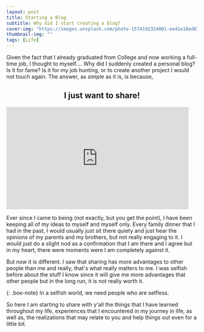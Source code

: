 ```yaml
---
layout: post
title: Starting a Blog
subtitle: Why did I start creating a blog?
cover-img: "https://images.unsplash.com/photo-1574192324001-ee41e18ed679?ixlib=rb-1.2.1&ixid=MnwxMjA3fDB8MHxwaG90by1wYWdlfHx8fGVufDB8fHx8&auto=format&fit=crop&w=1470&q=80"
thumbnail-img: ""
tags: [Life]
---
```


Given the fact that I already graduated from College and now working a full-time job, I thought to myself.... Why did I suddenly created a personal blog? Is it for fame? Is it for my job hunting, or to create another project I would not touch again. The answer, as simple as it is, is because,

<center><h2>I just want to share!</h2></center>

<iframe src="https://giphy.com/embed/LqJALOD5Nqefb0JVQj" width="480" height="270" frameBorder="0" class="giphy-embed" allowFullScreen></iframe>

Ever since I came to being (not exactly, but you get the point), I have been keeping all of my ideas to myself and myself only. Every family dinner that I had in the past, I would usually just sit there quiety and just hear the opinions of my parents and my brothers, but not really engaging to it. I would just do a slight nod as a confirmation that I am there and I agree but in my heart, there were moments were I am completely against it.

But now it is different. I saw that sharing has more advantages to other people than me and really, that's what really matters to me. I was selfish before about the stuff I know since it will give me more advantages that other people but in the long run, it is not really worth it.

{: .box-note}
In a selfish world, we need people who are selfless.

So here I am starting to share with y'all the things that I have learned throughout my life, experiences that I encountered in my journey in life, as well as, the realizations that may relate to you and help things out even for a little bit.